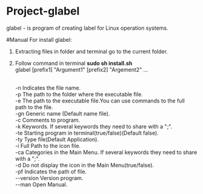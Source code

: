 # Project-glabel

glabel - is program of creating label for Linux operation systems.

#Manual
For install glabel:<br>
1. Extracting files in folder and terminal go to the current folder.<br>
2. Follow command in terminal <strong>sudo sh install.sh</strong><br>
glabel [prefix1] "Argument1" [prefix2] "Argement2" ...

	<br>-n	        Indicates the file name.
	<br>-p	        The path to the folder where the executable file.
	<br>-e	        The path to the executable file.You can use commands to the full path to the file.
	<br>-gn	        Generic name (Default name file).
	<br>-c	        Comments to program.
	<br>-k	        Keywords. If several keywords they need to share with a ";". 
	<br>-te	        Starting program in terminal(true/false)(Default false).
	<br>-ty	        Type file(Default Application).
	<br>-i	        Full Path to the icon file.
	<br>-ca	        Categories in the Main Menu. If several keywords they need to share with a ";".
	<br>-d	        Do not display the icon in the Main Menu(true/false).
	<br>-pf	        Indicates the path of file.
	<br>--version   Version program.
	<br>--man   	Open Manual.

